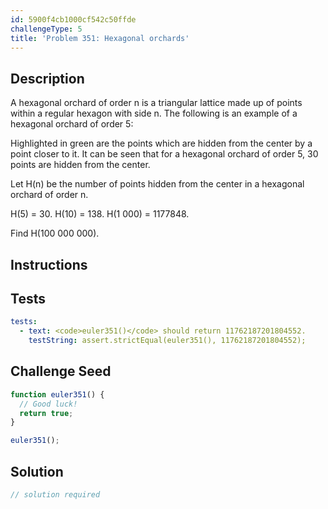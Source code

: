 ```yaml
---
id: 5900f4cb1000cf542c50ffde
challengeType: 5
title: 'Problem 351: Hexagonal orchards'
---
```


## Description
<section id='description'>
A hexagonal orchard of order n is a triangular lattice made up of points within a regular hexagon with side n. The following is an example of a hexagonal orchard of order 5:






Highlighted in green are the points which are hidden from the center by a point closer to it. It can be seen that for a hexagonal orchard of order 5, 30 points are hidden from the center.



Let H(n) be the number of points hidden from the center in a hexagonal orchard of order n.



H(5) = 30. H(10) = 138. H(1 000) = 1177848.



Find H(100 000 000).
</section>

## Instructions
<section id='instructions'>

</section>

## Tests
<section id='tests'>

```yml
tests:
  - text: <code>euler351()</code> should return 11762187201804552.
    testString: assert.strictEqual(euler351(), 11762187201804552);

```

</section>

## Challenge Seed
<section id='challengeSeed'>

<div id='js-seed'>

```js
function euler351() {
  // Good luck!
  return true;
}

euler351();
```

</div>



</section>

## Solution
<section id='solution'>

```js
// solution required
```
</section>
